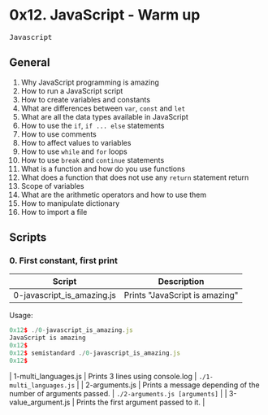 # 0x12. JavaScript - Warm up
<kbd>Javascript</kbd>

## General
1.  Why JavaScript programming is amazing
2.  How to run a JavaScript script
3.  How to create variables and constants
4.  What are differences between `var`, `const` and `let`
5.  What are all the data types available in JavaScript
6.  How to use the `if`, `if ... else` statements
7.  How to use comments
8.  How to affect values to variables
9.  How to use `while` and `for` loops
10. How to use `break` and `continue` statements
11. What is a function and how do you use functions
12. What does a function that does not use any `return` statement return
13. Scope of variables
14. What are the arithmetic operators and how to use them
15. How to manipulate dictionary
16. How to import a file

## Scripts

### 0. First constant, first print
| Script | Description |
|--------|-------------|
| 0-javascript\_is\_amazing.js | Prints "JavaScript is amazing" |

Usage:

```javascript
0x12$ ./0-javascript_is_amazing.js 
JavaScript is amazing
0x12$ 
0x12$ semistandard ./0-javascript_is_amazing.js 
0x12$ 
``` 
| 1-multi\_languages.js | Prints 3 lines using console.log | `./1-multi_languages.js` |
| 2-arguments.js | Prints a message depending of the number of arguments passed. | `./2-arguments.js [arguments]` |
| 3-value\_argument.js | Prints the first argument passed to it. | 
